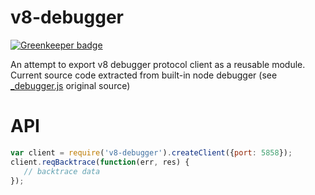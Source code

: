 v8-debugger
====================

[![Greenkeeper badge](https://badges.greenkeeper.io/sidorares/v8-debugger-protocol.svg)](https://greenkeeper.io/)

An attempt to export v8 debugger protocol client as a reusable module. Current source code extracted from built-in node debugger (see [\_debugger.js](https://github.com/joyent/node/blob/master/lib/_debugger.js) original source)

API
===

```js
var client = require('v8-debugger').createClient({port: 5858});
client.reqBacktrace(function(err, res) {
   // backtrace data
});

```
